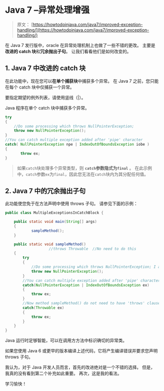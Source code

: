 # Java 7 –异常处理增强

> 原文： [https://howtodoinjava.com/java7/improved-exception-handling/](https://howtodoinjava.com/java7/improved-exception-handling/)

在 Java 7 发行版中，oracle 在异常处理机制上也做了一些不错的更改。 主要是**改进的 catch 块**和**冗余抛出子句**。 让我们看看他们是如何改变的。

## 1\. Java 7 中改进的 catch 块

在此功能中，现在您可以**在单个捕获块**中捕获多个异常。 在 Java 7 之前，您只能在每个 catch 块中仅捕获一个异常。

要指定期望的例外列表，请使用竖线（|）。

Java 程序在单个 catch 块中捕获多个异常。

```java
try
{
    //Do some processing which throws NullPointerException;
    throw new NullPointerException();
}
//You can catch multiple exception added after 'pipe' character
catch( NullPointerException npe | IndexOutOfBoundsException iobe )
{
       throw ex;
}

```

> 如果`catch`块处理多个异常类型，则 **`catch`参数隐式为`final`** 。 在此示例中，`catch`参数`ex`为`final`，因此您无法在`catch`块内为其分配任何值。

## 2\. Java 7 中的冗余抛出子句

此功能使您免于在方法声明中使用 throws 子句。 请参见下面的示例：

```java
public class MultipleExceptionsInCatchBlock {

	public static void main(String[] args)
	{
			sampleMethod();
	}

	public static void sampleMethod()
					//throws Throwable	//No need to do this
	{
		try
		{
			//Do some processing which throws NullPointerException; I am sending directly
			throw new NullPointerException();
		}
		//You can catch multiple exception added after 'pipe' character
		catch(NullPointerException | IndexOutOfBoundsException ex)
		{
			throw ex;
		}
		//Now method sampleMethod() do not need to have 'throws' clause
		catch(Throwable ex)
		{
			throw ex;
		}
	}
}

```

Java 运行时足够智能，可以在调用方方法中标识确切的异常类。

如果您使用 Java 6 或更早的版本编译上述代码，它将产生编译错误并要求您声明 throws 子句。

我认为，对于 Java 开发人员而言，首先的改进绝对是一个不错的选择。 但是，我真的没有看到第二个补充如此重要。 再次，这是我的看法。

学习愉快！